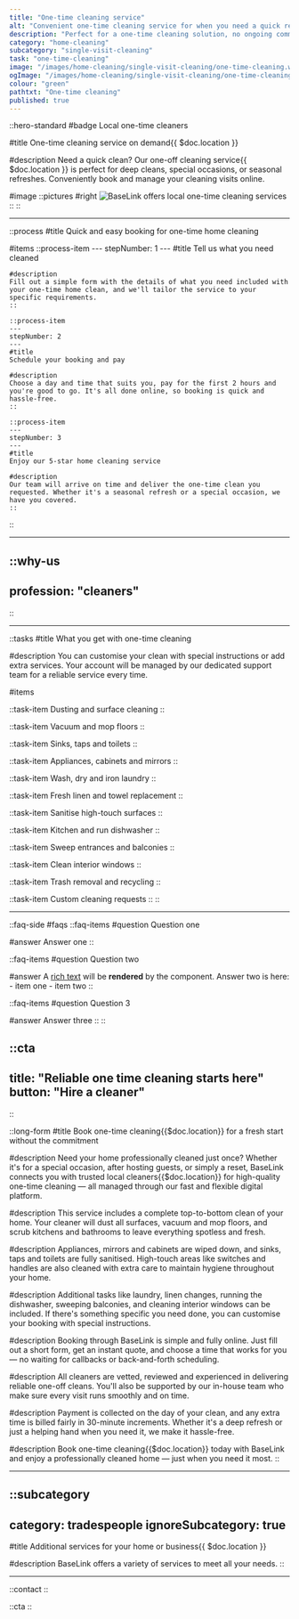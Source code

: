 ```yaml
---
title: "One-time cleaning service"
alt: "Convenient one-time cleaning service for when you need a quick refresh"
description: "Perfect for a one-time cleaning solution, no ongoing commitment"
category: "home-cleaning"
subcategory: "single-visit-cleaning"
task: "one-time-cleaning"
image: "/images/home-cleaning/single-visit-cleaning/one-time-cleaning.webp"
ogImage: "/images/home-cleaning/single-visit-cleaning/one-time-cleaning.webp"
colour: "green"
pathtxt: "One-time cleaning"
published: true
---
```


::hero-standard
#badge
Local one-time cleaners

#title
One-time cleaning service on demand{{ $doc.location }}

#description
Need a quick clean? Our one-off cleaning service{{ $doc.location }} is perfect for deep cleans, special occasions, or seasonal refreshes. Conveniently book and manage your cleaning visits online.

#image
    ::pictures
    #right
    ![BaseLink offers local one-time cleaning services](/images/home-cleaning/single-visit-cleaning/one-time-cleaning.webp)
    ::
::

---

::process
#title
Quick and easy booking for one-time home cleaning

#items
    ::process-item
    ---
    stepNumber: 1
    ---
    #title
    Tell us what you need cleaned

    #description
    Fill out a simple form with the details of what you need included with your one-time home clean, and we'll tailor the service to your specific requirements.
    ::
    
    ::process-item
    ---
    stepNumber: 2
    ---
    #title
    Schedule your booking and pay

    #description
    Choose a day and time that suits you, pay for the first 2 hours and you're good to go. It's all done online, so booking is quick and hassle-free.
    ::

    ::process-item
    ---
    stepNumber: 3
    ---
    #title
    Enjoy our 5-star home cleaning service

    #description
    Our team will arrive on time and deliver the one-time clean you requested. Whether it's a seasonal refresh or a special occasion, we have you covered.
    ::
::

---

::why-us
---
profession: "cleaners"
---
::

---

::tasks
#title
What you get with one-time cleaning

#description
You can customise your clean with special instructions or add extra services. Your account will be managed by our dedicated support team for a reliable service every time.

#items
    
  ::task-item
  Dusting and surface cleaning
  ::
  
  ::task-item
  Vacuum and mop floors
  ::
  
  ::task-item
  Sinks, taps and toilets
  ::
  
  ::task-item
  Appliances, cabinets and mirrors
  ::
  
  ::task-item
  Wash, dry and iron laundry
  ::
  
  ::task-item
  Fresh linen and towel replacement
  ::

  ::task-item
  Sanitise high-touch surfaces
  ::

  ::task-item
  Kitchen and run dishwasher
  ::

  ::task-item
  Sweep entrances and balconies
  ::

  ::task-item
  Clean interior windows
  ::

  ::task-item
  Trash removal and recycling
  ::

  ::task-item
  Custom cleaning requests
  ::
::

---

::faq-side
#faqs
  ::faq-items
  #question
  Question one

  #answer
  Answer one
  ::

  ::faq-items
  #question
  Question two

  #answer
  A [rich text](/services/commercial-cleaning) will be **rendered** by the component.
  Answer two is here:
    - item one
    - item two
  ::

  ::faq-items
  #question
  Question 3

  #answer
  Answer three
  ::
::

::cta
---
title: "Reliable one time cleaning starts here"
button: "Hire a cleaner"
---
::

::long-form
#title
Book one-time cleaning{{$doc.location}} for a fresh start without the commitment

#description
Need your home professionally cleaned just once? Whether it's for a special occasion, after hosting guests, or simply a reset, BaseLink connects you with trusted local cleaners{{$doc.location}} for high-quality one-time cleaning — all managed through our fast and flexible digital platform.

#description
This service includes a complete top-to-bottom clean of your home. Your cleaner will dust all surfaces, vacuum and mop floors, and scrub kitchens and bathrooms to leave everything spotless and fresh.

#description
Appliances, mirrors and cabinets are wiped down, and sinks, taps and toilets are fully sanitised. High-touch areas like switches and handles are also cleaned with extra care to maintain hygiene throughout your home.

#description
Additional tasks like laundry, linen changes, running the dishwasher, sweeping balconies, and cleaning interior windows can be included. If there's something specific you need done, you can customise your booking with special instructions.

#description
Booking through BaseLink is simple and fully online. Just fill out a short form, get an instant quote, and choose a time that works for you — no waiting for callbacks or back-and-forth scheduling.

#description
All cleaners are vetted, reviewed and experienced in delivering reliable one-off cleans. You'll also be supported by our in-house team who make sure every visit runs smoothly and on time.

#description
Payment is collected on the day of your clean, and any extra time is billed fairly in 30-minute increments. Whether it's a deep refresh or just a helping hand when you need it, we make it hassle-free.

#description
Book one-time cleaning{{$doc.location}} today with BaseLink and enjoy a professionally cleaned home — just when you need it most.
::

---

::subcategory
---
category: tradespeople
ignoreSubcategory: true
---
#title
Additional services for your home or business{{ $doc.location }}

#description
BaseLink offers a variety of services to meet all your needs.
::

---

::contact
::

::cta
::